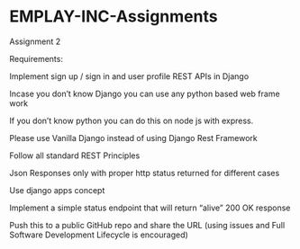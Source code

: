 # EMPLAY-INC-Assignments

Assignment 2

Requirements:

Implement sign up / sign in and user profile REST APIs in Django

Incase you don’t know Django you can use any python based web frame work

If you don’t know python you can do this on node js with express.

Please use Vanilla Django instead of using Django Rest Framework

Follow all standard REST Principles

Json Responses only with proper http status returned for different cases

Use django apps concept

Implement a simple status endpoint that will return “alive” 200 OK response

Push this to a public GitHub repo and share the URL (using issues and Full Software Development Lifecycle is encouraged)
